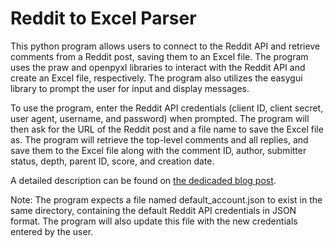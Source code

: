 # Reddit to Excel Parser
This python program allows users to connect to the Reddit API and retrieve comments from a Reddit post, saving them to an Excel file. The program uses the praw and openpyxl libraries to interact with the Reddit API and create an Excel file, respectively. The program also utilizes the easygui library to prompt the user for input and display messages.

To use the program, enter the Reddit API credentials (client ID, client secret, user agent, username, and password) when prompted. The program will then ask for the URL of the Reddit post and a file name to save the Excel file as. The program will retrieve the top-level comments and all replies, and save them to the Excel file along with the comment ID, author, submitter status, depth, parent ID, score, and creation date.

A detailed description can be found on [the dedicaded blog post](https://jakobfriedl.tech/extracting-reddit-post-comment-data-praw-openpyxl/).

Note: The program expects a file named default_account.json to exist in the same directory, containing the default Reddit API credentials in JSON format. The program will also update this file with the new credentials entered by the user.